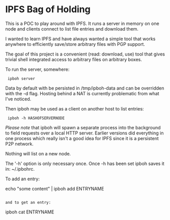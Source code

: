 
IPFS Bag of Holding
===================

This is a POC to play around with IPFS. It runs a server in memory on one node and clients connect to list file entries and download them.

I wanted to learn IPFS and have always wanted a simple tool that works anywhere to efficiently save/store arbitrary files with PGP support.

The goal of this project is a convenient (read: download, use) tool that gives trivial shell integrated access to arbitrary files on arbitrary boxes.


To run the server, somewhere:
```
 ipboh server
```

Data by default with be persisted in /tmp/ipboh-data and can be overridden with the -d flag. Hosting behind a NAT is currently problematic from what I've noticed.

Then ipboh may be used as a client on another host to list entries:
```
 ipboh -h HASHOFSERVERNODE
```

*Please note* that ipboh will spawn a separate process into the background to field requests over a local HTTP server. Earlier versions did everything in one process which really isn't a good idea for IPFS since it is a persistent P2P network.

Nothing will list on a new node.

The '-h' option is only necessary once. Once -h has been set ipboh saves it in: ~/.ipbohrc.

To add an entry:

 echo "some content" | ipboh add ENTRYNAME
```

and to get an entry:
```
 ipboh cat ENTRYNAME
```

